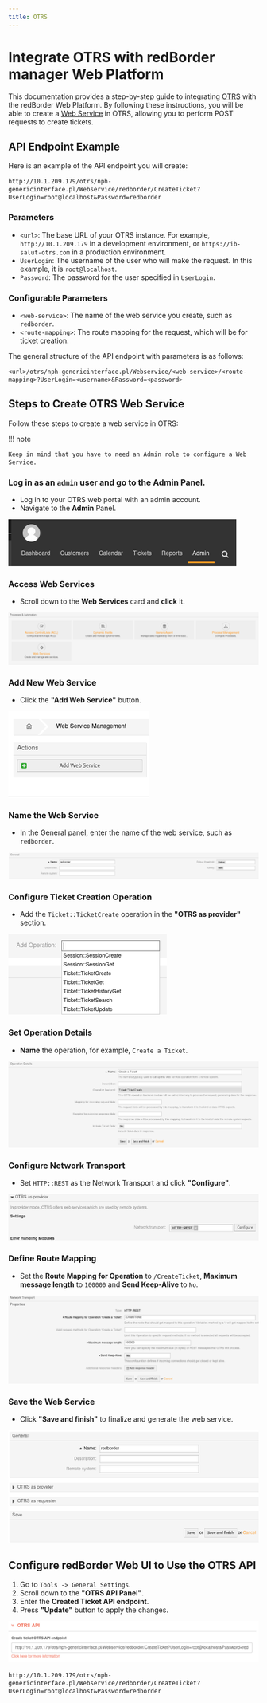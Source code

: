 ```yaml
---
title: OTRS
---
```


# Integrate OTRS with redBorder manager Web Platform

This documentation provides a step-by-step guide to integrating [OTRS](https://otrs.com/) with the redBorder Web Platform. By following these instructions, you will be able to create a [Web Service](https://academy.otrs.com/doc/admin/processes-automation/web-services/) in OTRS, allowing you to perform POST requests to create tickets.

## API Endpoint Example

Here is an example of the API endpoint you will create:

```http title="Create Ticket API Endpoint"
http://10.1.209.179/otrs/nph-genericinterface.pl/Webservice/redborder/CreateTicket?UserLogin=root@localhost&Password=redborder
```

### Parameters

- `<url>`: The base URL of your OTRS instance. For example, `http://10.1.209.179` in a development environment, or `https://ib-salut-otrs.com` in a production environment.
- `UserLogin`: The username of the user who will make the request. In this example, it is `root@localhost`.
- `Password`: The password for the user specified in `UserLogin`.

### Configurable Parameters

- `<web-service>`: The name of the web service you create, such as `redborder`.
- `<route-mapping>`: The route mapping for the request, which will be for ticket creation.

The general structure of the API endpoint with parameters is as follows:

```http title="Create Ticket API Endpoint seen with parameters"
<url>/otrs/nph-genericinterface.pl/Webservice/<web-service>/<route-mapping>?UserLogin=<username>&Password=<password>
```

## Steps to Create OTRS Web Service

Follow these steps to create a web service in OTRS:

!!! note

    Keep in mind that you have to need an Admin role to configure a Web Service.

### Log in as an `admin` user and go to the Admin Panel.

- Log in to your OTRS web portal with an admin account.
- Navigate to the **Admin** Panel.

![Admin panel](images/otrs_step_1.png)

### Access Web Services

- Scroll down to the **Web Services** card and **click** it.

![Web Service card](images/otrs_step_2.png)

### Add New Web Service

- Click the **"Add Web Service"** button.

![Add Web Service Button](images/otrs_step_3.png)

### Name the Web Service

- In the General panel, enter the name of the web service, such as `redborder`.

![Set redborder as Name in General Panel](images/otrs_step_4.png)

### Configure Ticket Creation Operation

- Add the `Ticket::TicketCreate` operation in the **"OTRS as provider"** section.

![Set Ticket::TicketCreate Operation in the OTRS as provider panel](images/otrs_step_5.png)

### Set Operation Details

- **Name** the operation, for example, `Create a Ticket`.

![Set a name for the Create Ticket Operation](images/otrs_step_6.png)

### Configure Network Transport

- Set `HTTP::REST` as the Network Transport and click **"Configure"**.

![Set HTTP::REST as Network Transport and click to configure](images/otrs_step_7.png)

### Define Route Mapping

- Set the **Route Mapping for Operation** to `/CreateTicket`, **Maximum message length** to `100000` and **Send Keep-Alive** to `No`.

![set HTTP::REST as Network Transport and click to configure](images/otrs_step_8.png)

### Save the Web Service

- Click **"Save and finish"** to finalize and generate the web service.

![set HTTP::REST as Network Transport and click to configure](images/otrs_step_9.png)

## Configure redBorder Web UI to Use the OTRS API

1. Go to `Tools -> General Settings`.
2. Scroll down to the **"OTRS API Panel"**.
3. Enter the **Created Ticket API endpoint**.
4. Press **"Update"** button to apply the changes.

![Configure redBorder Web UI to Use the OTRS API](images/otrs_step_10.png)

```http title="Example of the created created endpoint"
http://10.1.209.179/otrs/nph-genericinterface.pl/Webservice/redborder/CreateTicket?UserLogin=root@localhost&Password=redborder
```
